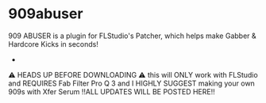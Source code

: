 # 909abuser
909 ABUSER is a plugin for FLStudio's Patcher, which helps make Gabber & Hardcore Kicks in seconds!

-
⚠️ HEADS UP BEFORE DOWNLOADING ⚠️
this will ONLY work with FLStudio and REQUIRES Fab Filter Pro Q 3
and I HIGHLY SUGGEST making your own 909s with Xfer Serum
!!ALL UPDATES WILL BE POSTED HERE!!
